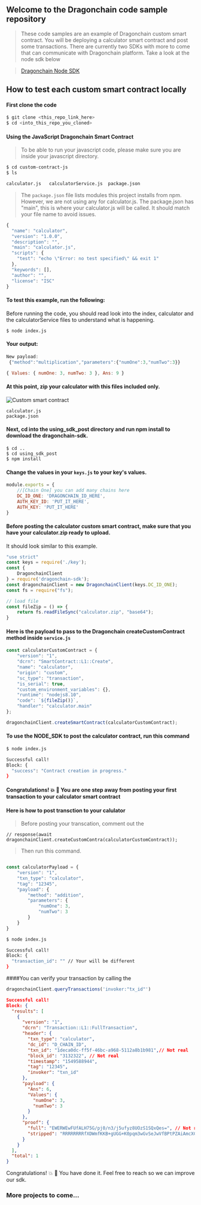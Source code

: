 ## Welcome to the Dragonchain code sample repository

> These code samples are an example of Dragonchain custom smart contract. You will be deploying a calculator smart contract and post some transactions.
There are currently two SDKs with more to come that can communicate with Dragonchain platform. Take a look at the node sdk below

> [Dragonchain Node SDK](https://github.com/dragonchain-inc/dragonchain-sdk-node)


## How to test each custom smart contract locally
#### First clone the code

```bash
$ git clone <this_repo_link_here>
$ cd <into_this_repo_you_cloned>
```

#### Using the JavaScript Dragonchain Smart Contract
> To be able to run your javascript code, please make sure you are inside your javascript directory.

```bash
$ cd custom-contract-js
$ ls 

calculator.js   calculatorService.js  package.json
```

> The ```package.json``` file lists modules this project installs from npm. However, we are not using any for calculator.js. The package.json has "main", this is where your calculator.js will be called. It should match your file name to avoid issues.
```js
{
  "name": "calculator",
  "version": "1.0.0",
  "description": "",
  "main": "calculator.js",
  "scripts": {
    "test": "echo \"Error: no test specified\" && exit 1"
  },
  "keywords": [],
  "author": "",
  "license": "ISC"
}
```


#### To test this example, run the following:
Before running the code, you should read look into the index, calculator and the calculatorService files to understand what is happening.
```node
$ node index.js
```

#### Your output:
```javascript
New payload:
 {"method":"multiplication","parameters":{"numOne":3,"numTwo":3}}

{ Values: { numOne: 3, numTwo: 3 }, Ans: 9 }
```
#### At this point, zip your calculator with this files included only.

![Custom smart contract](https://github.com/dragonchain-inc/custom-smart-contract-node-sdk/blob/master/assets/js.png)
```
calculator.js
package.json
```

#### Next, cd into the using_sdk_post directory and run npm install to download the dragonchain-sdk.

```
$ cd ..
$ cd using_sdk_post
$ npm install
```

#### Change the values in your `keys.js` to your key's values.

```js
module.exports = {
    //[Chain One] you can add many chains here
    DC_ID_ONE: 'DRAGONCHAIN_ID_HERE',
    AUTH_KEY_ID: 'PUT_IT_HERE',
    AUTH_KEY: 'PUT_IT_HERE'
}
```

#### Before posting the calculator custom smart contract, make sure that you have your calculator.zip ready to upload. 

It should look similar to this example.

```js
"use strict"
const keys = require('./key');
const {
    DragonchainClient
} = require('dragonchain-sdk');
const dragonchainClient = new DragonchainClient(keys.DC_ID_ONE);
const fs = require("fs");

// load file
const fileZip = () => {
    return fs.readFileSync("calculator.zip", "base64");
}

```

#### Here is the payload to pass to the Dragonchain createCustomContract method inside ```service.js```


```js
const calculatorCustomContract = {
    "version": "1",
    "dcrn": "SmartContract::L1::Create",
    "name": "calculator",
    "origin": "custom",
    "sc_type": "transaction",
    "is_serial": true,
    "custom_environment_variables": {},
    "runtime": "nodejs8.10",
    "code": `${fileZip()}`,
    "handler": "calculator.main"
};

dragonchainClient.createSmartContract(calculatorCustomContract); 
```

#### To use the NODE_SDK to post the calculator contract, run this command

```bash
$ node index.js

Successful call!
Block: {
  "success": "Contract creation in progress."
}
```

#### Congratulations! :boom: :dragon:  You are one step away from posting your first transaction to your calculator smart contract

#### Here is how to post transction to your calulator
> Before posting your transcation, comment out the     
```
// response(await dragonchainClient.createCustomContra(calculatorCustomContract));
```

>Then run this command.
```js

const calculatorPayload = {
    "version": "1",
    "txn_type": "calculator",
    "tag": "12345",
    "payload": {
        "method": "addition",
        "parameters": {
            "numOne": 3,
            "numTwo": 3
        }
    }
}
```

```bash
$ node index.js

Successful call!
Block: {
  "transaction_id": "" // Your will be different
}
```

####You can verify your transaction by calling the

```js
dragonchainClient.queryTransactions('invoker:"tx_id"')
```

```json
Successful call!
Block: {
  "results": [
    {
      "version": "1",
      "dcrn": "Transaction::L1::FullTransaction",
      "header": {
        "txn_type": "calculator",
        "dc_id": "D_CHAIN_ID",
        "txn_id": "1deca0dc-ff5f-46bc-a968-5112a8b1b981",// Not real
        "block_id": "3132322", // Not real
        "timestamp": "1549588944",
        "tag": "12345",
        "invoker": "txn_id"
      },
      "payload": {
        "Ans": 6,
        "Values": {
          "numOne": 3,
          "numTwo": 3
        }
      },
      "proof": {
        "full": "EWERWEwFUfALH75G/pj0/n3/j5ufyz8UOzS1SQxQes=", // Not real
        "stripped": "RRRRRRRRfXDWmfKKB+gUGG+K0pqm3wGvSeJwVfBPtPZAiAmcXC+3WwgpHaOSHyo2QoJakOV1HyLDzhliIU0ce3yrw==" //Not real
      }
    }
  ],
  "total": 1
}
```

Congratulations! :boom: :dragon:  You have done it. Feel free to reach so we can improve our sdk. 
### More projects to come...